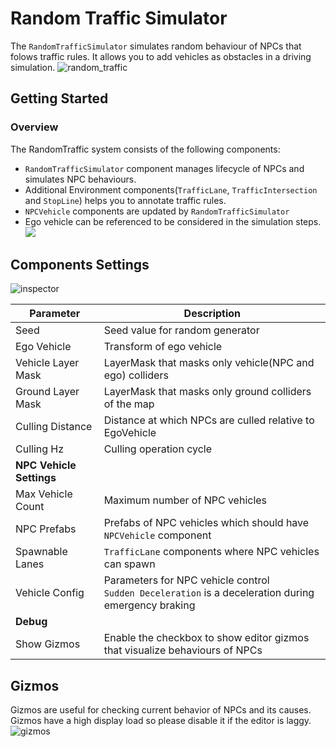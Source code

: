 # Random Traffic Simulator
The `RandomTrafficSimulator` simulates random behaviour of NPCs that folows traffic rules. It allows you to add vehicles as obstacles in a driving simulation.
![random_traffic](random_traffic.png)  

## Getting Started
### Overview
The RandomTraffic system consists of the following components:

- `RandomTrafficSimulator` component manages lifecycle of NPCs and simulates NPC behaviours.
- Additional Environment components(`TrafficLane`, `TrafficIntersection` and `StopLine`) helps you to annotate traffic rules.
- `NPCVehicle` components are updated by `RandomTrafficSimulator`
- Ego vehicle can be referenced to be considered in the simulation steps.
![](overview.png)

## Components Settings
![inspector](inspector.png)  

| Parameter | Description |
|---|---|
| Seed | Seed value for random generator |
| Ego Vehicle | Transform of ego vehicle |
| Vehicle Layer Mask | LayerMask that masks only vehicle(NPC and ego) colliders |
| Ground Layer Mask | LayerMask that masks only ground colliders of the map |
| Culling Distance | Distance at which NPCs are culled relative to EgoVehicle |
| Culling Hz | Culling operation cycle |
| **NPC Vehicle Settings** | |
| Max Vehicle Count | Maximum number of NPC vehicles |
| NPC Prefabs | Prefabs of NPC vehicles which should have `NPCVehicle` component |
| Spawnable Lanes | `TrafficLane` components where NPC vehicles can spawn|
| Vehicle Config | Parameters for NPC vehicle control<br/>`Sudden Deceleration` is a deceleration during emergency braking |
| **Debug** | |
| Show Gizmos | Enable the checkbox to show editor gizmos that visualize behaviours of NPCs |

## Gizmos
Gizmos are useful for checking current behavior of NPCs and its causes. Gizmos have a high display load so please disable it if the editor is laggy.
![gizmos](gizmos.png)  
